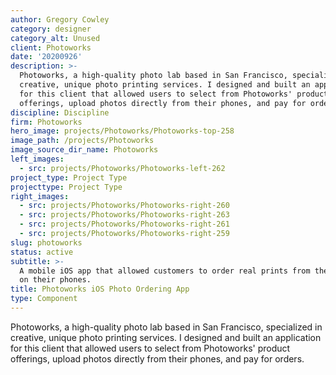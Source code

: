 ```yaml
---
author: Gregory Cowley
category: designer
category_alt: Unused
client: Photoworks
date: '20200926'
description: >-
  Photoworks, a high-quality photo lab based in San Francisco, specialized in
  creative, unique photo printing services. I designed and built an application
  for this client that allowed users to select from Photoworks' product
  offerings, upload photos directly from their phones, and pay for orders.
discipline: Discipline
firm: Photoworks
hero_image: projects/Photoworks/Photoworks-top-258
image_path: /projects/Photoworks
image_source_dir_name: Photoworks
left_images:
  - src: projects/Photoworks/Photoworks-left-262
project_type: Project Type
projecttype: Project Type
right_images:
  - src: projects/Photoworks/Photoworks-right-260
  - src: projects/Photoworks/Photoworks-right-263
  - src: projects/Photoworks/Photoworks-right-261
  - src: projects/Photoworks/Photoworks-right-259
slug: photoworks
status: active
subtitle: >-
  A mobile iOS app that allowed customers to order real prints from the photos
  on their phones.
title: Photoworks iOS Photo Ordering App
type: Component
---
```

Photoworks, a high-quality photo lab based in San Francisco, specialized in creative, unique photo printing services. I designed and built an application for this client that allowed users to select from Photoworks' product offerings, upload photos directly from their phones, and pay for orders.
